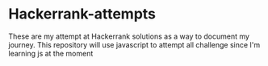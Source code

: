 # Hackerrank-attempts
These are my attempt at Hackerrank solutions as a way to document my journey.
This repository will use javascript to attempt all challenge since I'm learning
js at the moment
